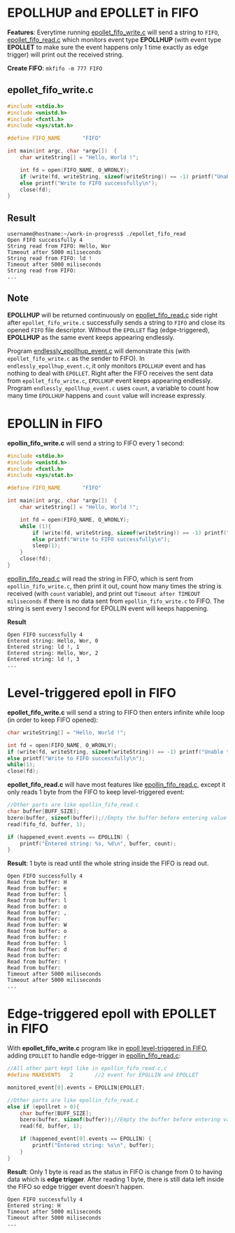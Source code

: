 # EPOLLHUP and EPOLLET in FIFO

**Features**: Everytime running [epollet_fifo_write.c](#epollet_fifo_write.c) will send a string to ``FIFO``, [epollet_fifo_read.c](src/epollet_fifo_read.c) which monitors event type **EPOLLHUP** (with event type **EPOLLET** to make sure the event happens only 1 time exactly as edge trigger) will print out the received string.

**Create FIFO**: ``mkfifo -m 777 FIFO``

## epollet_fifo_write.c

```c
#include <stdio.h>
#include <unistd.h>
#include <fcntl.h>
#include <sys/stat.h>

#define FIFO_NAME 		"FIFO"

int main(int argc, char *argv[])  {
	char writeString[] = "Hello, World !";

	int fd = open(FIFO_NAME, O_WRONLY);
	if (write(fd, writeString, sizeof(writeString)) == -1) printf("Unable to write to FIFO");
	else printf("Write to FIFO successfully\n");
	close(fd);
}
```

## Result

```
username@hostname:~/work-in-progress$ ./epollet_fifo_read
Open FIFO successfully 4
String read from FIFO: Hello, Wor
Timeout after 5000 miliseconds
String read from FIFO: ld !
Timeout after 5000 miliseconds
String read from FIFO: 
...
```
## Note

**EPOLLHUP** will be returned continuously on [epollet_fifo_read.c](src/epollet_fifo_read.c) side right after ``epollet_fifo_write.c`` successfully sends a string to ``FIFO`` and close its opened ``FIFO`` file descriptor. Without the ``EPOLLET`` flag (edge-triggered), **EPOLLHUP** as the same event keeps appearing endlessly.

Program [endlessly_epollhup_event.c](src/endlessly_epollhup_event.c) will demonstrate this (with ``epollet_fifo_write.c`` as the sender to FIFO). In ``endlessly_epollhup_event.c``, it only monitors ``EPOLLHUP`` event and has nothing to deal with ``EPOLLET``. Right after the FIFO receives the sent data from ``epollet_fifo_write.c``, ``EPOLLHUP`` event keeps appearing endlessly. Program ``endlessly_epollhup_event.c`` uses ``count``, a variable to count how many time ``EPOLLHUP`` happens and ``count`` value will increase expressly.

# EPOLLIN in FIFO

**epollin_fifo_write.c** will send a string to FIFO every 1 second:

```c
#include <stdio.h>
#include <unistd.h>
#include <fcntl.h>
#include <sys/stat.h>

#define FIFO_NAME 		"FIFO"

int main(int argc, char *argv[])  {
	char writeString[] = "Hello, World !";

	int fd = open(FIFO_NAME, O_WRONLY);
    while (1){
        if (write(fd, writeString, sizeof(writeString)) == -1) printf("Unable to write to FIFO");
        else printf("Write to FIFO successfully\n");
        sleep(1);
    }
	close(fd);
}
```

[epollin_fifo_read.c](src/epollin_fifo_read.c) will read the string in FIFO, which is sent from ``epollin_fifo_write.c``, then print it out, count how many times the string is received (with ``count`` variable), and print out ``Timeout after TIMEOUT miliseconds`` if there is no data sent from ``epollin_fifo_write.c`` to FIFO. The string is sent every 1 second for EPOLLIN event will keeps happening.

**Result**
```
Open FIFO successfully 4
Entered string: Hello, Wor, 0
Entered string: ld !, 1
Entered string: Hello, Wor, 2
Entered string: ld !, 3
...
```
# Level-triggered epoll in FIFO

**epollet_fifo_write.c** will send a string to FIFO then enters infinite while loop (in order to keep FIFO opened):

```c
char writeString[] = "Hello, World !";

int fd = open(FIFO_NAME, O_WRONLY);
if (write(fd, writeString, sizeof(writeString)) == -1) printf("Unable to write to FIFO");
else printf("Write to FIFO successfully\n");
while(1);
close(fd);
```

**epollet_fifo_read.c** will have most features like [epollin_fifo_read.c](src/epollin_fifo_read.c), except it only reads 1 byte from the FIFO to keep level-triggered event:

```c
//Other parts are like epollin_fifo_read.c
char buffer[BUFF_SIZE];
bzero(buffer, sizeof(buffer));//Empty the buffer before entering value
read(fifo_fd, buffer, 1);

if (happened_event.events == EPOLLIN) {
    printf("Entered string: %s, %d\n", buffer, count);
}
```
**Result**: 1 byte is read until the whole string inside the FIFO is read out.

```
Open FIFO successfully 4
Read from buffer: H
Read from buffer: e
Read from buffer: l
Read from buffer: l
Read from buffer: o
Read from buffer: ,
Read from buffer:  
Read from buffer: W
Read from buffer: o
Read from buffer: r
Read from buffer: l
Read from buffer: d
Read from buffer:  
Read from buffer: !
Read from buffer: 
Timeout after 5000 miliseconds
Timeout after 5000 miliseconds
...
```
# Edge-triggered epoll with EPOLLET in FIFO

With **epollet_fifo_write.c** program like in [epoll level-triggered in FIFO](#level-triggered-epoll-in-fifo), adding ``EPOLLET`` to handle edge-trigger in [epollin_fifo_read.c](src/epollin_fifo_read.c):

```c
//All other part kept like in epollin_fifo_read.c.c
#define MAXEVENTS   2       //2 event for EPOLLIN and EPOLLET

monitored_event[0].events = EPOLLIN|EPOLLET;

//Other parts are like epollin_fifo_read.c
else if (epollret > 0){
    char buffer[BUFF_SIZE];
    bzero(buffer, sizeof(buffer));//Empty the buffer before entering value
    read(fd, buffer, 1);

    if (happened_event[0].events == EPOLLIN) {
        printf("Entered string: %s\n", buffer);
    }
}
```

**Result**: Only 1 byte is read as the status in FIFO is change from 0 to having data which is **edge trigger**. After reading 1 byte, there is still data left inside the FIFO so edge trigger event doesn't happen.

```
Open FIFO successfully 4
Entered string: H
Timeout after 5000 miliseconds
Timeout after 5000 miliseconds
...
```
